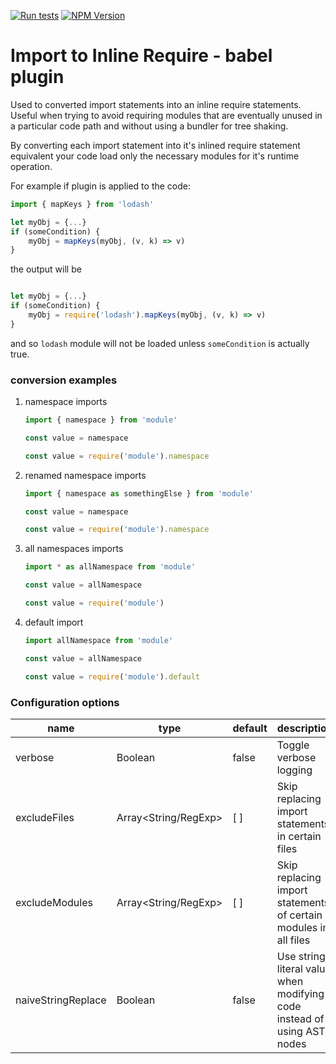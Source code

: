 [![Run tests](https://github.com/lirancr/import-to-inlined-require-babel-plugin/actions/workflows/test.yml/badge.svg)](https://github.com/lirancr/import-to-inlined-require-babel-plugin/actions/workflows/test.yml)
[![NPM Version](https://badge.fury.io/js/import-to-inlined-require-babel-plugin.svg?style=flat)](https://www.npmjs.com/package/import-to-inlined-require-babel-plugin)

# Import to Inline Require - babel plugin

Used to converted import statements into an inline require statements. 
Useful when trying to avoid requiring modules that are eventually unused in a particular code path and without using a bundler for tree shaking.

By converting each import statement into it's inlined require statement equivalent your code load only the necessary modules for it's runtime operation.

For example if plugin is applied to the code:
```javascript
import { mapKeys } from 'lodash'

let myObj = {...}
if (someCondition) {
    myObj = mapKeys(myObj, (v, k) => v)
}
```

the output will be
```javascript

let myObj = {...}
if (someCondition) {
    myObj = require('lodash').mapKeys(myObj, (v, k) => v)
}
```

and so `lodash` module will not be loaded unless `someCondition` is actually true.

### conversion examples

1. namespace imports
    ```javascript
    import { namespace } from 'module'
    
    const value = namespace
    ```
    
    ```javascript
    const value = require('module').namespace
    ```

2. renamed namespace imports
    ```javascript
    import { namespace as somethingElse } from 'module'
    
    const value = namespace
    ```

    ```javascript
    const value = require('module').namespace
    ```

3. all namespaces imports
    ```javascript
    import * as allNamespace from 'module'
    
    const value = allNamespace
    ```
    
    ```javascript
    const value = require('module')
    ```

4. default import
    ```javascript
    import allNamespace from 'module'
    
    const value = allNamespace
    ```

    ```javascript
    const value = require('module').default
    ```

### Configuration options

| name               | type                 | default | description                                                             |
|--------------------|----------------------|---------|-------------------------------------------------------------------------|
| verbose            | Boolean              | false   | Toggle verbose logging                                                  |
| excludeFiles       | Array<String/RegExp> | [ ]     | Skip replacing import statements in certain files                       |
| excludeModules     | Array<String/RegExp> | [ ]     | Skip replacing import statements of certain modules in all files        |
| naiveStringReplace | Boolean              | false   | Use string literal value when modifying code instead of using AST nodes |
